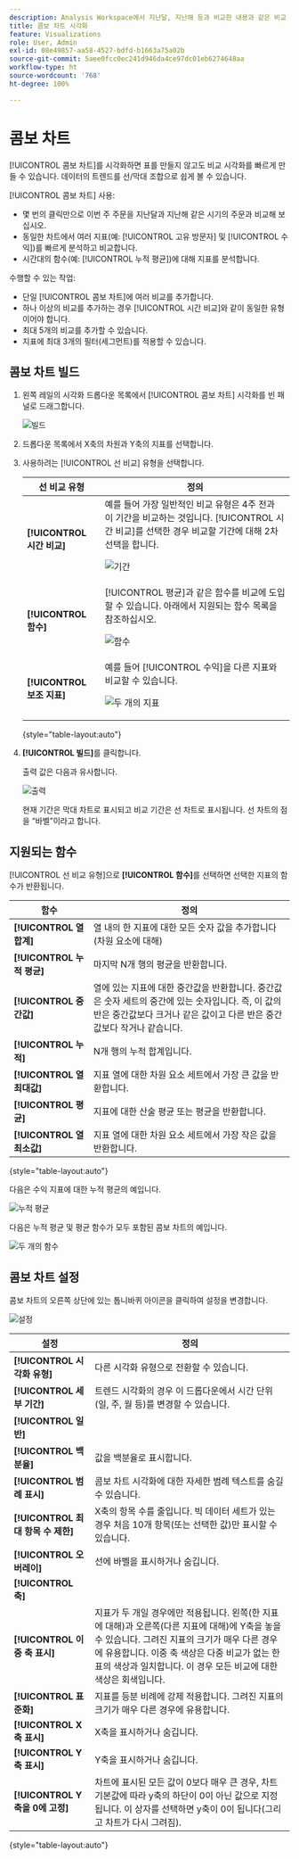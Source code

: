```yaml
---
description: Analysis Workspace에서 지난달, 지난해 등과 비교한 내용과 같은 비교 데이터를 쉽게 시각화할 수 있습니다.
title: 콤보 차트 시각화
feature: Visualizations
role: User, Admin
exl-id: 08e49857-aa58-4527-bdfd-b1663a75a02b
source-git-commit: 5aee0fcc0ec241d946da4ce97dc01eb6274648aa
workflow-type: ht
source-wordcount: '768'
ht-degree: 100%

---
```


# 콤보 차트

[!UICONTROL 콤보 차트]를 시각화하면 표를 만들지 않고도 비교 시각화를 빠르게 만들 수 있습니다. 데이터의 트렌드를 선/막대 조합으로 쉽게 볼 수 있습니다.

[!UICONTROL 콤보 차트] 사용:

* 몇 번의 클릭만으로 이번 주 주문을 지난달과 지난해 같은 시기의 주문과 비교해 보십시오.
* 동일한 차트에서 여러 지표(예: [!UICONTROL 고유 방문자] 및 [!UICONTROL 수익])를 빠르게 분석하고 비교합니다.
* 시간대의 함수(예: [!UICONTROL 누적 평균])에 대해 지표를 분석합니다.

수행할 수 있는 작업:

* 단일 [!UICONTROL 콤보 차트]에 여러 비교를 추가합니다.
* 하나 이상의 비교를 추가하는 경우 [!UICONTROL 시간 비교]와 같이 동일한 유형이어야 합니다.
* 최대 5개의 비교를 추가할 수 있습니다.
* 지표에 최대 3개의 필터(세그먼트)를 적용할 수 있습니다.

## 콤보 차트 빌드

1. 왼쪽 레일의 시각화 드롭다운 목록에서 [!UICONTROL 콤보 차트] 시각화를 빈 패널로 드래그합니다.

   ![빌드](assets/combo-chart-build.png)

1. 드롭다운 목록에서 X축의 차원과 Y축의 지표를 선택합니다.

1. 사용하려는 [!UICONTROL 선 비교] 유형을 선택합니다.

   | 선 비교 유형 | 정의 |
   | --- | --- |
   | **[!UICONTROL 시간 비교]** | 예를 들어 가장 일반적인 비교 유형은 4주 전과 이 기간을 비교하는 것입니다. [!UICONTROL 시간 비교]를 선택한 경우 비교할 기간에 대해 2차 선택을 합니다.<p>![기간](assets/combo-time-period.png) |
   | **[!UICONTROL 함수]** | [!UICONTROL 평균]과 같은 함수를 비교에 도입할 수 있습니다. 아래에서 지원되는 함수 목록을 참조하십시오.<p>![함수](assets/combo-functions.png) |
   | **[!UICONTROL 보조 지표]** | 예를 들어 [!UICONTROL 수익]을 다른 지표와 비교할 수 있습니다.<p>![두 개의 지표](assets/combo-2metrics.png) |

   {style=&quot;table-layout:auto&quot;}

1. **[!UICONTROL 빌드]**&#x200B;를 클릭합니다.

   출력 값은 다음과 유사합니다.

   ![출력](assets/combo-output.png)

   현재 기간은 막대 차트로 표시되고 비교 기간은 선 차트로 표시됩니다. 선 차트의 점을 “바벨”이라고 합니다.

## 지원되는 함수

[!UICONTROL 선 비교 유형]으로 **[!UICONTROL 함수]**&#x200B;를 선택하면 선택한 지표의 함수가 반환됩니다.

| 함수 | 정의 |
| --- | --- |
| **[!UICONTROL 열 합계]** | 열 내의 한 지표에 대한 모든 숫자 값을 추가합니다(차원 요소에 대해) |
| **[!UICONTROL 누적 평균]** | 마지막 N개 행의 평균을 반환합니다. |
| **[!UICONTROL 중간값]** | 열에 있는 지표에 대한 중간값을 반환합니다. 중간값은 숫자 세트의 중간에 있는 숫자입니다. 즉, 이 값의 반은 중간값보다 크거나 같은 값이고 다른 반은 중간값보다 작거나 같습니다. |
| **[!UICONTROL 누적]** | N개 행의 누적 합계입니다. |
| **[!UICONTROL 열 최대값]** | 지표 열에 대한 차원 요소 세트에서 가장 큰 값을 반환합니다. |
| **[!UICONTROL 평균]** | 지표에 대한 산술 평균 또는 평균을 반환합니다. |
| **[!UICONTROL 열 최소값]** | 지표 열에 대한 차원 요소 세트에서 가장 작은 값을 반환합니다. |

{style=&quot;table-layout:auto&quot;}

다음은 수익 지표에 대한 누적 평균의 예입니다.

![누적 평균](assets/combo-cumul-avg.png)

다음은 누적 평균 및 평균 함수가 모두 포함된 콤보 차트의 예입니다.

![두 개의 함수](assets/combo-two-functions.png)

## 콤보 차트 설정

콤보 차트의 오른쪽 상단에 있는 톱니바퀴 아이콘을 클릭하여 설정을 변경합니다.

![설정](assets/combo-settings.png)

| 설정 | 정의 |
| --- | --- |
| **[!UICONTROL 시각화 유형]** | 다른 시각화 유형으로 전환할 수 있습니다. |
| **[!UICONTROL 세부 기간]** | 트렌드 시각화의 경우 이 드롭다운에서 시간 단위(일, 주, 월 등)를 변경할 수 있습니다. |
| **[!UICONTROL 일반]** |  |
| **[!UICONTROL 백분율]** | 값을 백분율로 표시합니다. |
| **[!UICONTROL 범례 표시]** | 콤보 차트 시각화에 대한 자세한 범례 텍스트를 숨길 수 있습니다. |
| **[!UICONTROL 최대 항목 수 제한]** | X축의 항목 수를 줄입니다. 빅 데이터 세트가 있는 경우 처음 10개 항목(또는 선택한 값)만 표시할 수 있습니다. |
| **[!UICONTROL 오버레이]** | 선에 바벨을 표시하거나 숨깁니다. |
| **[!UICONTROL 축]** |  |
| **[!UICONTROL 이중 축 표시]** | 지표가 두 개일 경우에만 적용됩니다. 왼쪽(한 지표에 대해)과 오른쪽(다른 지표에 대해)에 Y축을 놓을 수 있습니다. 그려진 지표의 크기가 매우 다른 경우에 유용합니다. 이중 축 색상은 다중 비교가 없는 한 표의 색상과 일치합니다. 이 경우 모든 비교에 대한 색상은 회색입니다. |
| **[!UICONTROL 표준화]** | 지표를 등분 비례에 강제 적용합니다. 그려진 지표의 크기가 매우 다른 경우에 유용합니다. |
| **[!UICONTROL X축 표시]** | X축을 표시하거나 숨깁니다. |
| **[!UICONTROL Y축 표시]** | Y축을 표시하거나 숨깁니다. |
| **[!UICONTROL Y축을 0에 고정]** | 차트에 표시된 모든 값이 0보다 매우 큰 경우, 차트 기본값에 따라 y축의 하단이 0이 아닌 값으로 지정됩니다. 이 상자를 선택하면 y축이 0이 됩니다(그리고 차트가 다시 그려짐). |

{style=&quot;table-layout:auto&quot;}
